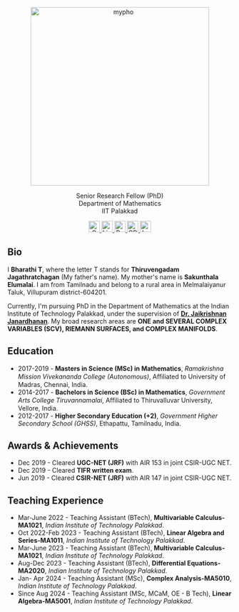 <p align="center">
 <img src="pho.png" alt="mypho" width="400"/>
 </p>
<p align="center">
 Senior Research Fellow (PhD) <br /> Department of Mathematics <br /> IIT Palakkad 
</p>
<p align="center">
  <a href="mailto:bharathit.math@gmail.com">
  <img src="https://upload.wikimedia.org/wikipedia/commons/4/4e/Gmail_Icon.png" alt="Gmail" width="25" height="25" />
</a>
   <a href="https://www.linkedin.com/in/bharathi-thiruvengadam/">
    <img src="https://upload.wikimedia.org/wikipedia/commons/8/81/LinkedIn_icon.svg" alt="LinkedIn" width="25" height="25" />
</a>
  <a href="https://www.researchgate.net/profile/Bharathi-Thiruvengadam">
    <img src="https://upload.wikimedia.org/wikipedia/commons/5/5e/ResearchGate_icon_SVG.svg" alt="ResearchGate" width="25" height="25"  />
  </a> 
  <a href="https://orcid.org/0009-0007-6083-3185">
    <img src="https://upload.wikimedia.org/wikipedia/commons/0/06/ORCID_iD.svg" alt="ORCID iD" width="25" height="25" />
  </a> 
<a href="https://maps.app.goo.gl/SC1YYwx1edXkGq2n6">
  <img src="https://upload.wikimedia.org/wikipedia/commons/3/39/Google_Maps_icon_%282015-2020%29.svg" alt="Location" width="25" height="25" />
</a>
</p>

## Bio
 I **Bharathi T**, where the letter T stands for **Thiruvengadam Jagathratchagan** (My father's name). My mother's name is **Sakunthala Elumalai**. I am from Tamilnadu and belong to a rural area in Melmalaiyanur Taluk, Villupuram district-604201. 

 Currently, I'm pursuing PhD in the Department of Mathematics at the Indian Institute of Technology Palakkad, under the supervision of  [**Dr. Jaikrishnan Janardhanan**](https://jaikrishnanj.github.io/). My broad research areas are **ONE and SEVERAL COMPLEX VARIABLES (SCV), RIEMANN SURFACES, and COMPLEX MANIFOLDS**.  

## Education 
- 2017-2019 - **Masters in Science (MSc) in Mathematics**, _Ramakrishna Mission Vivekananda College (Autonomous)_, Aﬃliated to University of Madras, Chennai, India.
- 2014-2017 - **Bachelors in Science (BSc) in Mathematics**, _Government Arts College Tiruvannamalai_, Aﬃliated to Thiruvalluvar University, Vellore, India.
- 2012-2017 - **Higher Secondary Education (+2)**, _Government Higher Secondary School (GHSS)_, Ethapattu, Tamilnadu, India.

## Awards & Achievements
- Dec 2019 - Cleared **UGC-NET (JRF)** with AIR 153 in joint CSIR-UGC NET.  
- Dec 2019 - Cleared **TIFR written exam**.
- Jun 2019  - Cleared  **CSIR-NET (JRF)** with AIR 147 in joint CSIR-UGC NET. 

## Teaching Experience 
- Mar-June 2022 - Teaching Assistant (BTech), **Multivariable Calculus-MA1021**, _Indian Institute of Technology Palakkad_.
- Oct 2022-Feb 2023 - Teaching Assistant (BTech), **Linear Algebra and Series-MA1011**, _Indian Institute of Technology Palakkad_.
- Mar-June 2023 - Teaching Assistant (BTech), **Multivariable Calculus-MA1021**, _Indian Institute of Technology Palakkad_.
- Aug-Dec 2023 - Teaching Assistant (BTech), **Differential Equations-MA2020**, _Indian Institute of Technology Palakkad_. 
- Jan- Apr 2024 - Teaching Assistant (MSc), **Complex Analysis-MA5010**, _Indian Institute of Technology Palakkad_. 
- Since Aug 2024 - Teaching Assistant (MSc, MCaM, OE - B Tech), **Linear Algebra-MA5001**, _Indian Institute of Technology Palakkad_. 
